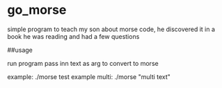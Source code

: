 # go_morse

simple program to teach my son about morse code, he discovered it in a book he was reading and had a few questions

##usage

run program pass inn text as arg to convert to morse

example: ./morse test
example multi: ./morse "multi text"


